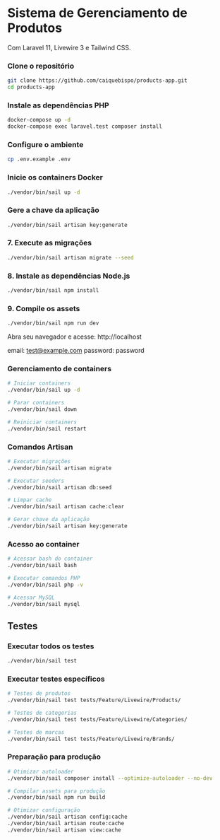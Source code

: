 # Sistema de Gerenciamento de Produtos

Com Laravel 11, Livewire 3 e Tailwind CSS.

### Clone o repositório
```bash
git clone https://github.com/caiquebispo/products-app.git
cd products-app
```

### Instale as dependências PHP
```bash
docker-compose up -d
docker-compose exec laravel.test composer install
```

### Configure o ambiente
```bash
cp .env.example .env
```

### Inicie os containers Docker
```bash
./vendor/bin/sail up -d
```

### Gere a chave da aplicação
```bash
./vendor/bin/sail artisan key:generate
```

### 7. Execute as migrações
```bash
./vendor/bin/sail artisan migrate --seed
```

### 8. Instale as dependências Node.js
```bash
./vendor/bin/sail npm install
```

### 9. Compile os assets
```bash
./vendor/bin/sail npm run dev
```

Abra seu navegador e acesse: http://localhost

email: test@example.com
password: password

### Gerenciamento de containers
```bash
# Iniciar containers
./vendor/bin/sail up -d

# Parar containers
./vendor/bin/sail down

# Reiniciar containers
./vendor/bin/sail restart
```

### Comandos Artisan
```bash
# Executar migrações
./vendor/bin/sail artisan migrate

# Executar seeders
./vendor/bin/sail artisan db:seed

# Limpar cache
./vendor/bin/sail artisan cache:clear

# Gerar chave da aplicação
./vendor/bin/sail artisan key:generate
```

### Acesso ao container
```bash
# Acessar bash do container
./vendor/bin/sail bash

# Executar comandos PHP
./vendor/bin/sail php -v

# Acessar MySQL
./vendor/bin/sail mysql
```

## Testes

### Executar todos os testes
```bash
./vendor/bin/sail test
```

### Executar testes específicos
```bash
# Testes de produtos
./vendor/bin/sail test tests/Feature/Livewire/Products/

# Testes de categorias
./vendor/bin/sail test tests/Feature/Livewire/Categories/

# Testes de marcas
./vendor/bin/sail test tests/Feature/Livewire/Brands/
```

### Preparação para produção
```bash
# Otimizar autoloader
./vendor/bin/sail composer install --optimize-autoloader --no-dev

# Compilar assets para produção
./vendor/bin/sail npm run build

# Otimizar configuração
./vendor/bin/sail artisan config:cache
./vendor/bin/sail artisan route:cache
./vendor/bin/sail artisan view:cache
```

